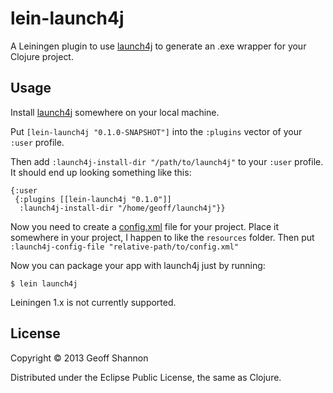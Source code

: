 # lein-launch4j

A Leiningen plugin to use [launch4j][l4j-home] to generate an .exe wrapper for
your Clojure project.

## Usage

Install [launch4j][l4j-home] somewhere on your local machine.

[l4j-home]: http://launch4j.sourceforge.net/

Put `[lein-launch4j "0.1.0-SNAPSHOT"]` into the `:plugins` vector of
your `:user` profile.

Then add `:launch4j-install-dir
"/path/to/launch4j"` to your `:user` profile.  It should end up
looking something like this:

    {:user
     {:plugins [[lein-launch4j "0.1.0"]]
      :launch4j-install-dir "/home/geoff/launch4j"}}

Now you need to create a [config.xml][l4j-docs] file for your project.
Place it somewhere in your project, I happen to like the `resources`
folder.  Then put `:launch4j-config-file "relative-path/to/config.xml"`

[l4j-docs]: http://launch4j.sourceforge.net/docs.html

Now you can package your app with launch4j just by running:

    $ lein launch4j


Leiningen 1.x is not currently supported.

## License

Copyright © 2013 Geoff Shannon

Distributed under the Eclipse Public License, the same as Clojure.
